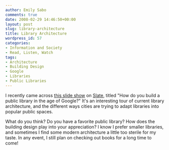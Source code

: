 ```yaml
---
author: Emily Sabo
comments: true
date: 2008-02-29 14:46:50+00:00
layout: post
slug: library-architecture
title: Library Architecture
wordpress_id: 57
categories:
- Information and Society
- Read, Listen, Watch
tags:
- Architecture
- Building Design
- Google
- Libraries
- Public Libraries
---
```


I recently came across [this slide show](http://www.slate.com/id/2184927/slideshow/2184934/) on [Slate](http://www.slate.com/), titled "How do you build a public library in the age of Google?"  It's an interesting tour of current library architecture, and the different ways cities are trying to adapt libraries into popular public spaces.

What do you think?  Do you have a favorite public library?  How does the building design play into your appreciation?  I know I prefer smaller libraries, and sometimes I find some modern architecture a little too sterile for my taste.  In any event, I still plan on checking out books for a long time to come!
